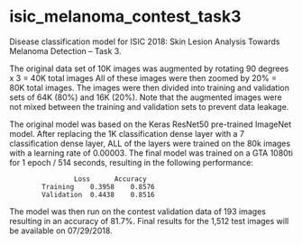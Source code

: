 # isic_melanoma_contest_task3

Disease classification model for ISIC 2018: Skin Lesion Analysis Towards Melanoma Detection – Task 3.

The original data set of 10K images was augmented by rotating 90 degrees x 3 = 40K total images All of these images were then zoomed by 20% = 80K total images. The images were then divided into training and validation sets of 64K (80%) and 16K (20%). Note that the augmented images were not mixed between the training and validation sets to prevent data leakage.

The original model was based on the Keras ResNet50 pre-trained ImageNet model. After replacing the 1K classification dense layer with a 7 classification dense layer, ALL of the layers were trained on the 80k images with a learning rate of 0.00003. The final model was trained on a GTA 1080ti for 1 epoch / 514 seconds, resulting in the following performance:

					Loss	  Accuracy
			Training	0.3958	  0.8576
			Validation	0.4438	  0.8516

The model was then run on the contest validation data of 193 images resulting in an accuracy of 81.7%. Final results for the 1,512 test images will be available on 07/29/2018.
